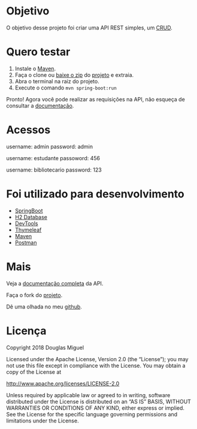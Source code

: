 # Objetivo
O objetivo desse projeto foi criar uma API REST simples, um [CRUD][crud].

# Quero testar
1. Instale o [Maven][maven].
2. Faça o clone ou [baixe o zip][zip] do [projeto][repositorio] e extraia.
3. Abra o terminal na raiz do projeto.
4. Execute o comando `mvn spring-boot:run`

Pronto! Agora você pode realizar as requisições na API, não esqueça de consultar a [documentação][documentacao].

# Acessos
username: admin
password: admin

username: estudante
passoword: 456

username: bibliotecario
password: 123

# Foi utilizado para desenvolvimento
- [SpringBoot][springboot]
- [H2 Database][h2]
- [DevTools][devtools]
- [Thymeleaf][thymeleaf]
- [Maven][maven]
- [Postman][postman]

# Mais
Veja a [documentação completa][documentacao] da API.

Faça o fork do [projeto][repositorio].

Dê uma olhada no meu [github][github].

# Licença
Copyright 2018 Douglas Miguel

Licensed under the Apache License, Version 2.0 (the “License”);
you may not use this file except in compliance with the License.
You may obtain a copy of the License at

http://www.apache.org/licenses/LICENSE-2.0

Unless required by applicable law or agreed to in writing, software
distributed under the License is distributed on an “AS IS” BASIS,
WITHOUT WARRANTIES OR CONDITIONS OF ANY KIND, either express or implied.
See the License for the specific language governing permissions and
limitations under the License.

[github]: https://github.com/douglasmiguel7 "Github do autor"
[repositorio]: https://github.com/douglasmiguel7/biblioteca "Repositório da API"
[documentacao]: https://documenter.getpostman.com/view/1732601/biblioteca/RVtvqDSn#intro "Documentação da API"
[thymeleaf]: https://www.thymeleaf.org "Thymeleaf"
[h2]: http://www.h2database.com "H2 Database Engine"
[springboot]: https://projects.spring.io/spring-boot/ "Spring"
[devtools]: https://spring.io/blog/2015/06/17/devtools-in-spring-boot-1-3 "Developer Tools"
[maven]: https://maven.apache.org "Apache Maven"
[zip]: https://github.com/douglasmiguel7/biblioteca/archive/master.zip "Download"
[postman]: https://www.getpostman.com "Postman"
[crud]: https://pt.wikipedia.org/wiki/CRUD "O que é CRUD ?"